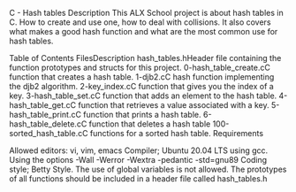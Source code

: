 C - Hash tables
Description
This ALX School project is about hash tables in C. How to create and use one, how to deal with collisions. It also covers what makes a good hash function and what are the most common use for hash tables.

Table of Contents
FilesDescription
hash_tables.hHeader file containing the function prototypes and structs for this project.
0-hash_table_create.cC function that creates a hash table.
1-djb2.cC hash function implementing the djb2 algorithm.
2-key_index.cC function that gives you the index of a key.
3-hash_table_set.cC function that adds an element to the hash table.
4-hash_table_get.cC function that retrieves a value associated with a key.
5-hash_table_print.cC function that prints a hash table.
6-hash_table_delete.cC function that deletes a hash table
100-sorted_hash_table.cC functions for a sorted hash table.
Requirements


Allowed editors: vi, vim, emacs
Compiler;
Ubuntu 20.04 LTS using gcc.
Using the options -Wall -Werror -Wextra -pedantic -std=gnu89
Coding style;
Betty Style.
The use of global variables is not allowed.
The prototypes of all functions should be included in a header file called hash_tables.h
